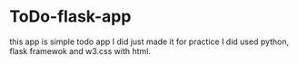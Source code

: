 # ToDo-flask-app
this app is simple todo app
I did just made it for practice 
I did used python, flask framewok and w3.css with html.
